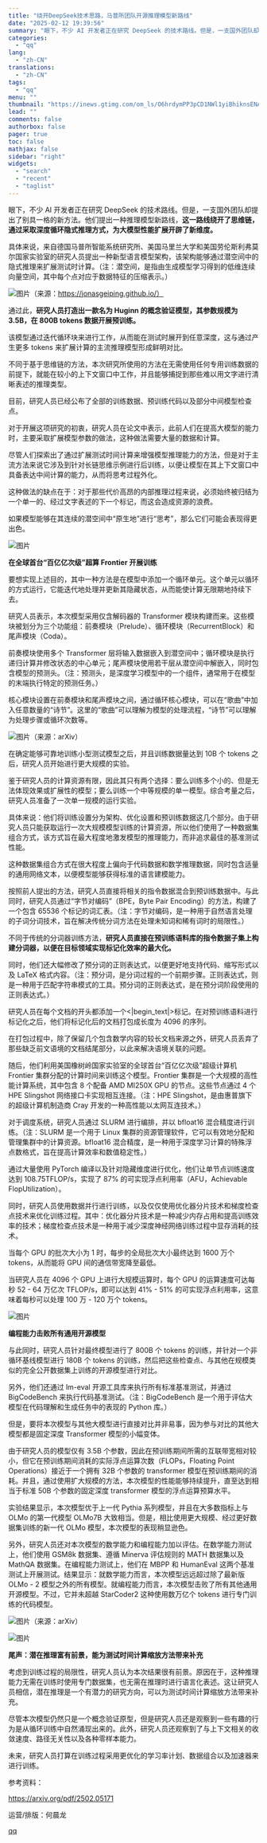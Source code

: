 ```yaml
---
title: "绕开DeepSeek技术思路，马普所团队开源推理模型新路线"
date: "2025-02-12 19:39:56"
summary: "眼下，不少 AI 开发者正在研究 DeepSeek 的技术路线。但是，一支国外团队却提出了别具一格的..."
categories:
  - "qq"
lang:
  - "zh-CN"
translations:
  - "zh-CN"
tags:
  - "qq"
menu: ""
thumbnail: "https://inews.gtimg.com/om_ls/O6hrdymPP3pCD1NWl1yiBhiknsENAxHfgDqtByNn94ZG0AA_640360/0"
lead: ""
comments: false
authorbox: false
pager: true
toc: false
mathjax: false
sidebar: "right"
widgets:
  - "search"
  - "recent"
  - "taglist"
---
```


眼下，不少 AI 开发者正在研究 DeepSeek 的技术路线。但是，一支国外团队却提出了别具一格的新方法。他们提出一种推理模型新路线，**这一路线绕开了思维链，通过采取深度循环隐式推理方式，为大模型性能扩展开辟了新维度。**

具体来说，来自德国马普所智能系统研究所、美国马里兰大学和美国劳伦斯利弗莫尔国家实验室的研究人员提出一种新型语言模型架构，该架构能够通过潜空间中的隐式推理来扩展测试时计算。（注：潜空间，是指由生成模型学习得到的低维连续向量空间，其中每个点对应于数据特征的压缩表示。）

![图片](https://inews.gtimg.com/om_bt/OmDsJdtgRmZXMPd0CZjEIM94Gi7VKpV8dI0DXF0OFN8cgAA/1000)（来源：https://jonasgeiping.github.io/）

通过此，**研究人员打造出一款名为 Huginn 的概念验证模型，其参数规模为 3.5B，在 800B tokens 数据开展预训练。**

该模型通过迭代循环块来进行工作，从而能在测试时展开到任意深度，这与通过产生更多 tokens 来扩展计算的主流推理模型形成鲜明对比。

不同于基于思维链的方法，本次研究所使用的方法在无需使用任何专用训练数据的前提下，就能在较小的上下文窗口中工作，并且能够捕捉到那些难以用文字进行清晰表述的推理类型。

目前，研究人员已经公布了全部的训练数据、预训练代码以及部分中间模型检查点。

对于开展这项研究的初衷，研究人员在论文中表示，此前人们在提高大模型的能力时，主要采取扩展模型参数的做法，这种做法需要大量的数据和计算。

尽管人们探索出了通过扩展测试时间计算来增强模型推理能力的方法，但是对于主流方法来说它涉及到针对长链思维示例进行后训练，以便让模型在其上下文窗口中具备表达中间计算的能力，从而将思考过程外化。

这种做法的缺点在于：对于那些代价高昂的内部推理过程来说，必须始终被归结为一个单一的、经过文字表述的下一个标记，而这会造成资源的浪费。

如果模型能够在其连续的潜空间中“原生地”进行“思考”，那么它们可能会表现得更出色。

![图片](https://inews.gtimg.com/om_bt/OA4o6BLOhpZZ2pEWymP8nX8BM2LYKZafsFLsr-1krLIfEAA/641)

**在全球首台“百亿亿次级”超算 Frontier 开展训练**

要想实现上述目的，其中一种方法是在模型中添加一个循环单元。这个单元以循环的方式运行，它能迭代地处理并更新其隐藏状态，从而能使计算无限期地持续下去。

研究人员表示，本次模型采用仅含解码器的 Transformer 模块构建而来。这些模块被划分为三个功能组：前奏模块（Prelude）、循环模块（RecurrentBlock）和尾声模块（Coda）。

前奏模块使用多个 Transformer 层将输入数据嵌入到潜空间中；循环模块是执行递归计算并修改状态的中心单元；尾声模块使用若干层从潜空间中解嵌入，同时包含模型的预测头。（注：预测头，是深度学习模型中的一个组件，通常用于在模型的末端执行特定的预测任务。）

核心模块设置在前奏模块和尾声模块之间，通过循环核心模块，可以在“歌曲”中加入任意数量的“诗节”。这里的“歌曲”可以理解为模型的处理流程，“诗节”可以理解为处理步骤或循环次数等。

![图片](https://inews.gtimg.com/om_bt/ObRTu81MdrODgwz6FHd10BiqtbLA56IFuWGEtsub0PiEMAA/641)（来源：arXiv）

在确定能够可靠地训练小型测试模型之后，并且训练数据量达到 10B 个 tokens 之后，研究人员开始进行更大规模的实验。

鉴于研究人员的计算资源有限，因此其只有两个选择：要么训练多个小的、但是无法体现效果或扩展性的模型；要么训练一个中等规模的单一模型。综合考量之后，研究人员准备了一次单一规模的运行实验。

具体来说：他们将训练设置分为架构、优化设置和预训练数据这几个部分。由于研究人员只能获取运行一次大规模模型训练的计算资源，所以他们使用了一种数据集组合方式，该方式旨在最大程度地激发模型的推理能力，而非追求最佳的基准测试性能。

这种数据集组合方式在很大程度上偏向于代码数据和数学推理数据，同时包含适量的通用网络文本，以便模型能够获得标准的语言建模能力。

按照前人提出的方法，研究人员直接将相关的指令数据混合到预训练数据中。与此同时，研究人员通过“字节对编码”（BPE，Byte Pair Encoding）的方法，构建了一个包含 65536 个标记的词汇表。（注：字节对编码，是一种用于自然语言处理的子词分词技术，旨在解决传统分词方法在处理未知词和稀有词时的局限性。）

不同于传统的分词器训练方法，**研究人员直接在预训练语料库的指令数据子集上构建分词器，以便在目标领域实现标记化效率的最大化。**

同时，他们还大幅修改了预分词的正则表达式，以便更好地支持代码、缩写形式以及 LaTeX 格式内容。（注：预分词，是分词过程的一个前期步骤。正则表达式，则是一种用于匹配字符串模式的工具。预分词的正则表达式，是在预分词阶段使用的正则表达式。）

研究人员在每个文档的开头都添加一个<|begin\_text|>标记。在对预训练语料进行标记化之后，他们将标记化后的文档打包成长度为 4096 的序列。

在打包过程中，除了保留几个包含数学内容的较长文档来源之外，研究人员丢弃了那些缺乏前文语境的文档结尾部分，以此来解决语境关联的问题。

随后，他们利用美国橡树岭国家实验室的全球首台“百亿亿次级”超级计算机 Frontier 集群分配的计算时间来训练这个模型。Frontier 集群是一个大规模的高性能计算系统，其中包含 8 个配备 AMD MI250X GPU 的节点。这些节点通过 4 个 HPE Slingshot 网络接口卡实现相互连接。（注：HPE Slingshot，是由惠普旗下的超级计算机制造商 Cray 开发的一种高性能以太网互连技术。）

对于调度系统，研究人员通过 SLURM 进行编排，并以 bfloat16 混合精度进行训练。（注：SLURM 是一个用于 Linux 集群的资源管理软件，它可以有效地分配和管理集群中的计算资源。bfloat16 混合精度，是一种用于深度学习计算的特殊浮点数格式，旨在提高计算效率和数值稳定性。）

通过大量使用 PyTorch 编译以及针对隐藏维度进行优化，他们让单节点训练速度达到 108.75TFLOP/s，实现了 87% 的可实现浮点利用率（AFU，Achievable FlopUtilization）。

同时，研究人员使用数据并行进行训练，以及仅仅使用优化器分片技术和梯度检查点技术来优化训练过程。其中：优化器分片技术是一种减少内存占用和提高训练效率的技术；梯度检查点技术是一种用于减少深度神经网络训练过程中显存消耗的技术。

当每个 GPU 的批次大小为 1 时，每步的全局批次大小最终达到 1600 万个 tokens，从而能将 GPU 间的通信带宽降至最低。

当研究人员在 4096 个 GPU 上进行大规模运算时，每个 GPU 的运算速度可达每秒 52 - 64 万亿次 TFLOP/s，即可以达到 41% - 51% 的可实现浮点利用率，这意味着每秒可以处理 100 万 - 120 万个 tokens。

![图片](https://inews.gtimg.com/om_bt/OMWodNV-JwxZCSgDLvp-y64FDu89Hq6uB01ITY4-KFy3YAA/641)

**编程能力击败所有通用开源模型**

与此同时，研究人员针对最终模型进行了 800B 个 tokens 的训练，并针对一个非循环基线模型进行 180B 个 tokens 的训练，然后把这些检查点、与其他在规模类似的完全公开数据集上训练的开源模型进行对比。

另外，他们还通过 lm-eval 开源工具库来执行所有标准基准测试，并通过 BigCodeBench 来执行代码基准测试。（注：BigCodeBench 是一个用于评估大模型在代码理解和生成任务中的表现的 Python 库。）

但是，要将本次模型与其他大模型进行直接对比并非易事，因为参与对比的其他大模型都是固定深度 Transformer 模型的小幅变体。

由于研究人员的模型仅有 3.5B 个参数，因此在预训练期间所需的互联带宽相对较小，但它在预训练期间消耗的实际浮点运算次数（FLOPs，Floating Point Operations）接近于一个拥有 32B 个参数的 transformer 模型在预训练期间的消耗。并且，通过使用扩大规模的方法，本次模型的性能能够持续提升，直至达到相当于标准 50B 个参数的固定深度 transformer 模型的浮点运算预算水平。

实验结果显示，本次模型优于上一代 Pythia 系列模型，并且在大多数指标上与 OLMo 的第一代模型 OLMo7B 大致相当。但是，相比使用更大规模、经过更好数据集训练的新一代 OLMo 模型，本次模型的表现稍显逊色。

另外，研究人员还对本次模型的数学能力和编程能力加以评估。在数学能力测试上，他们使用 GSM8k 数据集、遵循 Minerva 评估规则的 MATH 数据集以及 MathQA 数据集。在编程能力测试上，他们在 MBPP 和 HumanEval 这两个基准测试上开展测试。结果显示：就数学能力而言，本次模型远远超过除了最新版 OLMo - 2 模型之外的所有模型。就编程能力而言，本次模型击败了所有其他通用开源模型。不过，它并未超越 StarCoder2 这种使用数万亿个 tokens 进行专门训练的代码模型。

![图片](https://inews.gtimg.com/om_bt/O-ikNDn7sUsvzoHDMMLJ8H7u81BpQeG9ibsluqvlvKoywAA/641)（来源：arXiv）

![图片](https://inews.gtimg.com/om_bt/OzhSXQaffJnsbiRHq37KV3hepVH0L7Vg3X9z_GMMpQ1dMAA/641)

**尾声：潜在推理富有前景，能为测试时间计算缩放方法带来补充**

考虑到训练过程的局限性，研究人员认为本次结果很有前景。原因在于，这种推理能力无需在训练时使用专门数据集，也无需在推理时进行语言化表述。这让研究人员相信，潜在推理是一个有潜力的研究方向，可以为测试时间计算缩放方法带来补充。

尽管本次模型仍然只是一个概念验证原型，但是研究人员还是观察到一些有趣的行为是从循环训练中自然涌现出来的。此外，研究人员还观察到了与上下文相关的收敛速度、路径无关性以及各种零样本能力。

未来，研究人员打算在训练过程采用更优化的学习率计划、数据组合以及加速器来进行训练。

参考资料：

https://arxiv.org/pdf/2502.05171

运营/排版：何晨龙

[qq](https://new.qq.com/rain/a/20250212A08HQB00)
